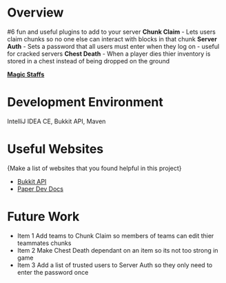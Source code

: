 # Overview
#6 fun and useful plugins to add to your server
**Chunk Claim** - Lets users claim chunks so no one else can interact with blocks in that chunk
**Server Auth** - Sets a password that all users must enter when they log on - useful for cracked servers
**Chest Death** - When a player dies thier inventory is stored in a chest instead of being dropped on the ground

**[Magic Staffs](https://github.com/LilyBrown17/MagicStaffsMinecraft)**


# Development Environment

IntelliJ IDEA CE, Bukkit API, Maven

# Useful Websites

{Make a list of websites that you found helpful in this project}

- [Bukkit API](https://dev.bukkit.org/)
- [Paper Dev Docs](https://docs.papermc.io/paper/dev)

# Future Work

- Item 1 Add teams to Chunk Claim so members of teams can edit thier teammates chunks
- Item 2 Make Chest Death dependant on an item so its not too strong in game
- Item 3 Add a list of trusted users to Server Auth so they only need to enter the password once